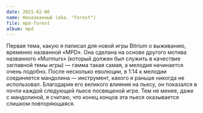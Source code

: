 ```yaml
---
date: 2021-02-06
name: Неназванный (aka. "Forest")
file: mpd-forest
album: mpd
---
```


Первая тема, какую я паписал для новой игры Bitrium о выживанию, временно названной «MPD». Она сделана на основе другого мотива названного «Murmurs» (который должен был служить в качествие заглавной темы игры) — гамма такая самая, а мелодия начинается очень подобно. После несколько еволюции, в 1:14 к мелодии соединяется мандолина — инструмент, какого я раньше никогда не использовал. Благодария его великого влияния на пьесу, он показался в почти каждой следующей пьесе посвященой игре. Тем не менее, даже с мандолиной, я считаю, что конец концов эта пьеся оказывается слишком повторяющаяся.
